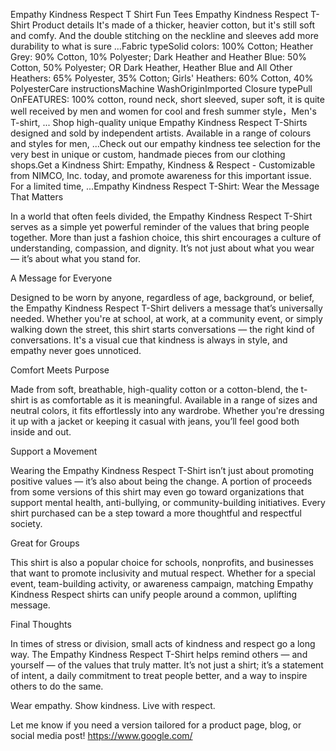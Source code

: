 Empathy Kindness Respect T Shirt Fun Tees Empathy Kindness Respect T-Shirt
Product details It's made of a thicker, heavier cotton, but it's still soft and comfy. And the double stitching on the neckline and sleeves add more durability to what is sure ...Fabric typeSolid colors: 100% Cotton; Heather Grey: 90% Cotton, 10% Polyester; Dark Heather and Heather Blue: 50% Cotton, 50% Polyester; OR Dark Heather, Heather Blue and All Other Heathers: 65% Polyester, 35% Cotton; Girls' Heathers: 60% Cotton, 40% PolyesterCare instructionsMachine WashOriginImported
Closure typePull OnFEATURES: 100% cotton, round neck, short sleeved, super soft, it is quite well received by men and women for cool and fresh summer style，Men's T-shirt, ...
Shop high-quality unique Empathy Kindness Respect T-Shirts designed and sold by independent artists. Available in a range of colours and styles for men, ...Check out our empathy kindness tee selection for the very best in unique or custom, handmade pieces from our clothing shops.Get a Kindness Shirt: Empathy, Kindness & Respect - Customizable from NIMCO, Inc. today, and promote awareness for this important issue. For a limited time, ...Empathy Kindness Respect T-Shirt: Wear the Message That Matters

In a world that often feels divided, the Empathy Kindness Respect T-Shirt serves as a simple yet powerful reminder of the values that bring people together. More than just a fashion choice, this shirt encourages a culture of understanding, compassion, and dignity. It’s not just about what you wear — it’s about what you stand for.

A Message for Everyone

Designed to be worn by anyone, regardless of age, background, or belief, the Empathy Kindness Respect T-Shirt delivers a message that’s universally needed. Whether you're at school, at work, at a community event, or simply walking down the street, this shirt starts conversations — the right kind of conversations. It's a visual cue that kindness is always in style, and empathy never goes unnoticed.

Comfort Meets Purpose

Made from soft, breathable, high-quality cotton or a cotton-blend, the t-shirt is as comfortable as it is meaningful. Available in a range of sizes and neutral colors, it fits effortlessly into any wardrobe. Whether you're dressing it up with a jacket or keeping it casual with jeans, you’ll feel good both inside and out.

Support a Movement

Wearing the Empathy Kindness Respect T-Shirt isn’t just about promoting positive values — it’s also about being the change. A portion of proceeds from some versions of this shirt may even go toward organizations that support mental health, anti-bullying, or community-building initiatives. Every shirt purchased can be a step toward a more thoughtful and respectful society.

Great for Groups

This shirt is also a popular choice for schools, nonprofits, and businesses that want to promote inclusivity and mutual respect. Whether for a special event, team-building activity, or awareness campaign, matching Empathy Kindness Respect shirts can unify people around a common, uplifting message.

Final Thoughts

In times of stress or division, small acts of kindness and respect go a long way. The Empathy Kindness Respect T-Shirt helps remind others — and yourself — of the values that truly matter. It’s not just a shirt; it’s a statement of intent, a daily commitment to treat people better, and a way to inspire others to do the same.

Wear empathy. Show kindness. Live with respect.

Let me know if you need a version tailored for a product page, blog, or social media post! https://www.google.com/


